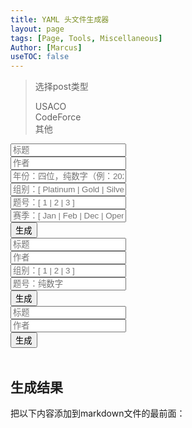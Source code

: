 ```yaml
---
title: YAML 头文件生成器
layout: page
tags: [Page, Tools, Miscellaneous]
Author: [Marcus]
useTOC: false
---
```

<blockquote>
    <p>选择post类型</p>
    <div class="button-box">
        <div 
            class="main-button" id="usacoSelector" onclick="selectU()"
            style="margin-right: 0; border-radius: 24px 0 0 24px;"
        >
            USACO
        </div>
        <div
            class="main-button" id="codeforceSelector" onclick="selectC()"
            style="margin-right: 0; margin-left: 0; border-radius: 0;"
        >
            CodeForce
        </div>
        <div
            class="main-button" id="otherSelector" onclick="selectO()"
            style="margin-left: 0; border-radius: 0 24px 24px 0;"
        >
            其他
        </div>
    </div>
</blockquote>
<div>
    <div id="usaco" class="input">
<input type="text" name="firstname" value="" id="utitle" placeholder="标题"><br>
<input type="text" name="firstname" value="" id="uauthor" placeholder="作者"><br>
<input type="text" name="firstname" value="" id="uyear" placeholder="年份：四位，纯数字（例：2020）"><br>
<input type="text" name="firstname" value="" id="ugroup" placeholder="组别：[ Platinum | Gold | Silver | Bronze ]" ><br>
<input type="text" name="firstname" value="" id="uquestion" placeholder="题号：[ 1 | 2 | 3 ]"><br>
<input type="text" name="firstname" value="" id="useason" placeholder="赛季：[ Jan | Feb | Dec | Open ]"><br>
<button class="main-button" onclick="generateU()">生成</button>
    </div>
    <div id="codeforce" class="input">
<input type="text" name="firstname" value="" id="ctitle" placeholder="标题" ><br>
<input type="text" name="firstname" value="" id="cauthor" placeholder="作者" ><br>
<input type="text" name="firstname" value="" id="cgroup" placeholder="组别：[ 1 | 2 | 3 ]" ><br>
<input type="text" name="firstname" value="" id="cquestion" placeholder="题号：纯数字" ><br>
<button class="main-button" onclick="generateC()">生成</button>
    </div>
    <div id="other" class="input">
<input type="text" name="firstname" value="" id="otitle" placeholder="标题" ><br>
<input type="text" name="firstname" value="" id="oauthor" placeholder="作者" ><br>
<button class="main-button" onclick="generateO()">生成</button>
    </div>
</div>
<br>

## 生成结果

<div>
<p>把以下内容添加到markdown文件的最前面：</P>
<pre>
<code id="output"></code>
</pre>
</div>
<script>
    if (document.readyState !== 'loading') {
        selectU();
    } else {
        document.addEventListener('DOMContentLoaded', selectU);
    }
    function generateU(){
        var title=document.getElementById("utitle").value;
        var author=document.getElementById("uauthor").value;
        var year=document.getElementById("uyear").value;
        var group=document.getElementById("ugroup").value;
        var question=document.getElementById("uquestion").value;
        var season=document.getElementById("useason").value;
        document.getElementById("output").innerHTML=`---<br>layout: usaco-post<br>title: ${title}<br>tags: [\"USACO analysis\"]<br>Author: [\"${author}\"]<br>year: ${year}<br>group: ${group}<br>season: ${season}<br>question: ${question}<br>---`;
    }
    function generateC(){
        var title=document.getElementById("ctitle").value;
        var author=document.getElementById("cauthor").value;
        var group=document.getElementById("cgroup").value;
        var question=document.getElementById("cquestion").value;
        document.getElementById("output").innerHTML=`---<br>layout: post<br>title: ${title}<br>tags: [\"CodeForce\",\"Other-analysis\"]<br>Author: [\"${author}\"]<br>group: ${group}<br>question: ${question}<br>---`;
    }
    function generateO(){
        var title=document.getElementById("otitle").value;
        var author=document.getElementById("oauthor").value;
        document.getElementById("output").innerHTML=`---<br>layout: post<br>title: ${title}<br>tags: [\"Other-analysis\"]<br>Author: [\"${author}\"]<br>---`;
    }
    function deselect(target){
        target.style.backgroundColor = "rgb(243, 247, 255)";
        target.style.color = "black";
    }
    function select(target){
        target.style.backgroundColor = "#015d9b";
        target.style.color = "ghostwhite";
    }
    function selectU(){
        select(document.getElementById("usacoSelector"));
        deselect(document.getElementById("codeforceSelector"));
        deselect(document.getElementById("otherSelector"));
        document.querySelectorAll(".input").forEach(function(each){
            each.style.display="none";
        });
        document.getElementById("usaco").style.display=""
        document.getElementById("output").innerHTML="还没有输入";
    }
    function selectC(){
        deselect(document.getElementById("usacoSelector"));
        select(document.getElementById("codeforceSelector"));
        deselect(document.getElementById("otherSelector"));
        document.querySelectorAll(".input").forEach(function(each){
            each.style.display="none";
        });
        document.getElementById("codeforce").style.display=""
        document.getElementById("output").innerHTML="还没有输入";
    }
    function selectO(){
        deselect(document.getElementById("usacoSelector"));
        deselect(document.getElementById("codeforceSelector"));
        select(document.getElementById("otherSelector"));
        document.querySelectorAll(".input").forEach(function(each){
            each.style.display="none";
        });
        document.getElementById("other").style.display=""
        document.getElementById("output").innerHTML="还没有输入";
    }
</script>